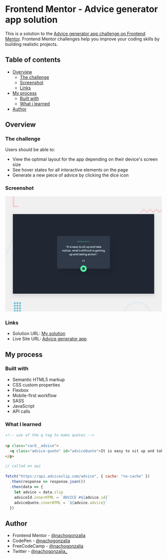 # Frontend Mentor - Advice generator app solution

This is a solution to the [Advice generator app challenge on Frontend Mentor](https://www.frontendmentor.io/challenges/advice-generator-app-QdUG-13db). Frontend Mentor challenges help you improve your coding skills by building realistic projects.

## Table of contents

- [Overview](#overview)
  - [The challenge](#the-challenge)
  - [Screenshot](#screenshot)
  - [Links](#links)
- [My process](#my-process)
  - [Built with](#built-with)
  - [What i learned](#what-i-learned)
- [Author](#author)

## Overview

### The challenge

Users should be able to:

- View the optimal layout for the app depending on their device's screen size
- See hover states for all interactive elements on the page
- Generate a new piece of advice by clicking the dice icon

### Screenshot

![](./screenshot.jpg)

### Links

- Solution URL: [My solution](https://www.frontendmentor.io/solutions/advice-generator-app-PQSKnr4viR)
- Live Site URL: [Advice generator app](https://codepen.io/nachogonzalia/full/rNdMRQE)

## My process

### Built with

- Semantic HTML5 markup
- CSS custom properties
- Flexbox
- Mobile-first workflow
- SASS
- JavaScript
- API calls


### What I learned

```html
<!-- use of the q tag to make quotes -->

<p class="card__advice">
  <q class="advice-quote" id="adviceQuote">It is easy to sit up and take notice, what's difficult isgetting up and taking action.</q>
</p>
```
```js
// called an api

fetch("https://api.adviceslip.com/advice", { cache: "no-cache" })
  .then(response => response.json())
  .then(data => {
    let advice = data.slip
    adviceId.innerHTML = `ADVICE #${advice.id}`
    adviceQuote.innerHTML = `${advice.advice}`
  })
```

## Author

- Frontend Mentor - [@nachogonzalia](https://www.frontendmentor.io/profile/nachogonzalia)
- CodePen - [@nachogonzalia](https://codepen.io/nachogonzalia)
- FreeCodeCamp - [@nachogonzalia](https://www.freecodecamp.org/nachogonzalia)
- Twitter - [@nachogonzalia_](https://www.twitter.com/nachogonzalia_)